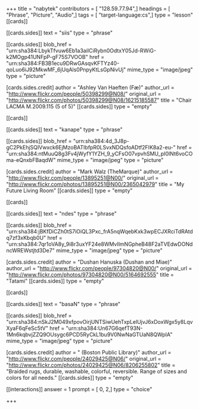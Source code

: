 +++
title = "nabytek"
contributors = [ "128.59.77.94",]
headings = [ "Phrase", "Picture", "Audio",]
tags = [ "target-language:cs",]
type = "lesson"
[[cards]]

[[cards.sides]]
text = "siis"
type = "phrase"

[[cards.sides]]
blob_href = "urn:sha384:LbykTfvuw6Eb1a3aiICiRybn0OdtxY05Jd-RWiG-k2MOgp41UNFpP-gF75S7VOOB"
href = "urn:sha384:FB3B1ecu9DRwGAsqvKFTYz40-qoLuo6iJ92MkwMF_6jUqAls0PnpyKtLsGpNivUj"
mime_type = "image/jpeg"
type = "picture"

[cards.sides.credit]
author = "Ashley Van Haeften (Fæ)"
author_url = "http://www.flickr.com/people/50398299@N08/"
original_url = "http://www.flickr.com/photos/50398299@N08/16215185587"
title = "Chair LACMA M.2009.115 (5 of 5)"
[[cards.sides]]
type = "empty"

[[cards]]

[[cards.sides]]
text = "kanape"
type = "phrase"

[[cards.sides]]
blob_href = "urn:sha384:4d_3J8p-gC2PkEhjSQIVwxck6EjMzoBATIbfpR0LSvxNDQsfoADtf2FIK8a2-eu-"
href = "urn:sha384:ntMuuQ8g3Fv4jWyfY1YZH_9_yCFsO07vpvhSMU_pI0lNt6voCOma-eQnxbFBaqdW"
mime_type = "image/jpeg"
type = "picture"

[cards.sides.credit]
author = "Mark Walz (TheMarque)"
author_url = "http://www.flickr.com/people/13895251@N00/"
original_url = "http://www.flickr.com/photos/13895251@N00/2365042979"
title = "My Future Living Room"
[[cards.sides]]
type = "empty"

[[cards]]

[[cards.sides]]
text = "ndes"
type = "phrase"

[[cards.sides]]
blob_href = "urn:sha384:jBKfDiCZh0tS7iOiQL3Pxc_frA5nqWqebKxk3wpECJXRciTdRAtdq7zf3xKbqb0U"
href = "urn:sha384:7qr1oVA8y_9i8r3uxYF24e8WMvIlmNGpheB48F2aTVEdwDONdncWREWstjtd3De7"
mime_type = "image/jpeg"
type = "picture"

[cards.sides.credit]
author = "Dushan Hanuska (Dushan and Miae)"
author_url = "http://www.flickr.com/people/97304820@N00/"
original_url = "http://www.flickr.com/photos/97304820@N00/5164692555"
title = "Tatami"
[[cards.sides]]
type = "empty"

[[cards]]

[[cards.sides]]
text = "basaN"
type = "phrase"

[[cards.sides]]
blob_href = "urn:sha384:nSkJ2M049xfpovOirjUNTSiwUehTxpLelUjvJ6xDoxWgx5y8LqvXyaF6qFeSc5tV"
href = "urn:sha384:Un67G6qefT93N-1Mn6kqbvjZZQ9OUsygc6PCD5RyCkL1bu9V0NwNaGTUaN8QWpIA"
mime_type = "image/jpeg"
type = "picture"

[cards.sides.credit]
author = " (Boston Public Library)"
author_url = "http://www.flickr.com/people/24029425@N06/"
original_url = "http://www.flickr.com/photos/24029425@N06/8206255802"
title = "Braided rugs, durable, washable, colorful, reversible. Range of sizes and colors for all needs."
[[cards.sides]]
type = "empty"

[[interactions]]
answer = 1
prompt = [ 0, 2,]
type = "choice"

+++
